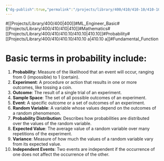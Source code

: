 ```yaml
---
{"dg-publish":true,"permalink":"/projects/library/400/410/410-10/410-10-a/","noteIcon":"0","created":"2024-01-21T17:54:33.152+09:00","updated":"2024-04-10T19:54:15.955+09:00"}
---
```


#[[Projects/Library/400/400\|400]]#ML_Engineer_Basic#[[Projects/Library/400/410/410\|410]]#Mathematics#[[Projects/Library/400/410/410.10/410.10\|410.10]]#Probability#[[Projects/Library/400/410/410.10/410.10 a\|410.10 a]]#Fundamental_Function






# Basic terms in probability include:

1. **Probability**: Measure of the likelihood that an event will occur, ranging from 0 (impossible) to 1 (certain).
2. **Experiment**: A procedure or action that results in one or more outcomes, like tossing a coin.
3. **Outcome**: The result of a single trial of an experiment.
4. **Sample Space**: The set of all possible outcomes of an experiment.
5. **Event**: A specific outcome or a set of outcomes of an experiment.
6. **Random Variable**: A variable whose values depend on the outcomes of a random phenomenon.
7. **Probability Distribution**: Describes how probabilities are distributed over the values of the random variable.
8. **Expected Value**: The average value of a random variable over many repetitions of the experiment.
9. **Variance**: Measure of how much the values of a random variable vary from its expected value.
10. **Independent Events**: Two events are independent if the occurrence of one does not affect the occurrence of the other.




